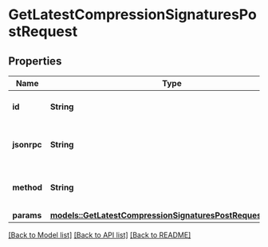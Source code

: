 # GetLatestCompressionSignaturesPostRequest

## Properties

Name | Type | Description | Notes
------------ | ------------- | ------------- | -------------
**id** | **String** | An ID to identify the request. | 
**jsonrpc** | **String** | The version of the JSON-RPC protocol. | 
**method** | **String** | The name of the method to invoke. | 
**params** | [**models::GetLatestCompressionSignaturesPostRequestParams**](_getLatestCompressionSignatures_post_request_params.md) |  | 

[[Back to Model list]](../README.md#documentation-for-models) [[Back to API list]](../README.md#documentation-for-api-endpoints) [[Back to README]](../README.md)


